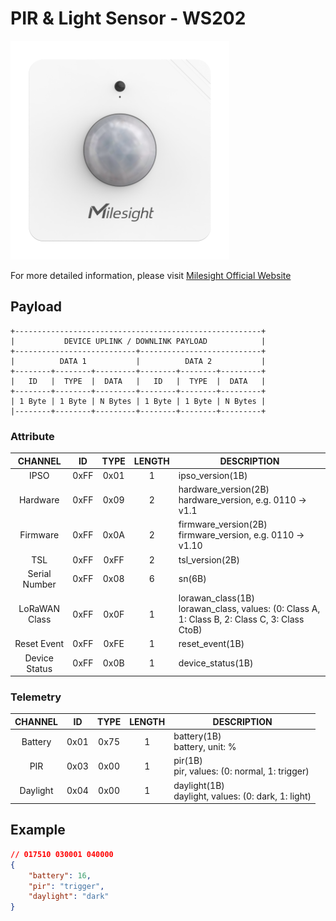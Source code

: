 # PIR & Light Sensor - WS202

![WS202](ws202.png)

For more detailed information, please visit [Milesight Official Website](https://www.milesight.com/iot/product/lorawan-sensor/ws202)

## Payload

```
+-------------------------------------------------------+
|           DEVICE UPLINK / DOWNLINK PAYLOAD            |
+---------------------------+---------------------------+
|          DATA 1           |          DATA 2           |
+--------+--------+---------+--------+--------+---------+
|   ID   |  TYPE  |  DATA   |   ID   |  TYPE  |  DATA   |
+--------+--------+---------+--------+--------+---------+
| 1 Byte | 1 Byte | N Bytes | 1 Byte | 1 Byte | N Bytes |
|--------+--------+---------+--------+--------+---------+
```

### Attribute

|    CHANNEL    |  ID  | TYPE | LENGTH | DESCRIPTION                                                                                       |
| :-----------: | :--: | :--: | :----: | ------------------------------------------------------------------------------------------------ |
|     IPSO      | 0xFF | 0x01 |   1    | ipso_version(1B)                                                                                 |
|   Hardware    | 0xFF | 0x09 |   2    | hardware_version(2B)<br/>hardware_version, e.g. 0110 -> v1.1                                     |
|   Firmware    | 0xFF | 0x0A |   2    | firmware_version(2B)<br/>firmware_version, e.g. 0110 -> v1.10                                    |
|      TSL      | 0xFF | 0xFF |   2    | tsl_version(2B)                                                                                  |
| Serial Number | 0xFF | 0x08 |   6    | sn(6B)                                                                                           |
| LoRaWAN Class | 0xFF | 0x0F |   1    | lorawan_class(1B)<br/>lorawan_class, values: (0: Class A, 1: Class B, 2: Class C, 3: Class CtoB) |
|  Reset Event  | 0xFF | 0xFE |   1    | reset_event(1B)                                                                                  |
| Device Status | 0xFF | 0x0B |   1    | device_status(1B)                                                                                |

### Telemetry

| CHANNEL  |  ID  | TYPE | LENGTH | DESCRIPTION                                            |
| :------: | :--: | :--: | :----: | ------------------------------------------------------ |
| Battery  | 0x01 | 0x75 |   1    | battery(1B)<br/>battery, unit: %                       |
|   PIR    | 0x03 | 0x00 |   1    | pir(1B)<br/>pir, values: (0: normal, 1: trigger)       |
| Daylight | 0x04 | 0x00 |   1    | daylight(1B)<br/>daylight, values: (0: dark, 1: light) |

## Example

```json
// 017510 030001 040000
{
    "battery": 16,
    "pir": "trigger",
    "daylight": "dark"
}
```
